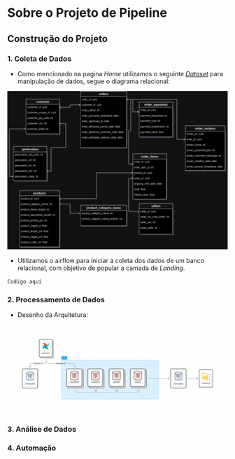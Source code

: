# Sobre o Projeto de Pipeline

## Construção do Projeto

### 1. Coleta de Dados

- Como mencionado na pagina _Home_ utilizamos o seguinte _[Dataset](https://www.kaggle.com/datasets/olistbr/brazilian-ecommerce)_ para manipulação de dados, segue o diagrama relacional:

![Diagrama_Relacional](../assets/Diagrama_ER.jpg)

- Utilizamos o airflow para iniciar a coleta dos dados de um banco relacional, com objetivo de popular a camada de _Landing_.

```bash
Codigo aqui
```

### 2. Processamento de Dados

- Desenho da Arquitetura:
  <br>

![Desenho_da_Arquitetura](../assets/Modelo_Arquitetura.png)

### 3. Análise de Dados

### 4. Automação
